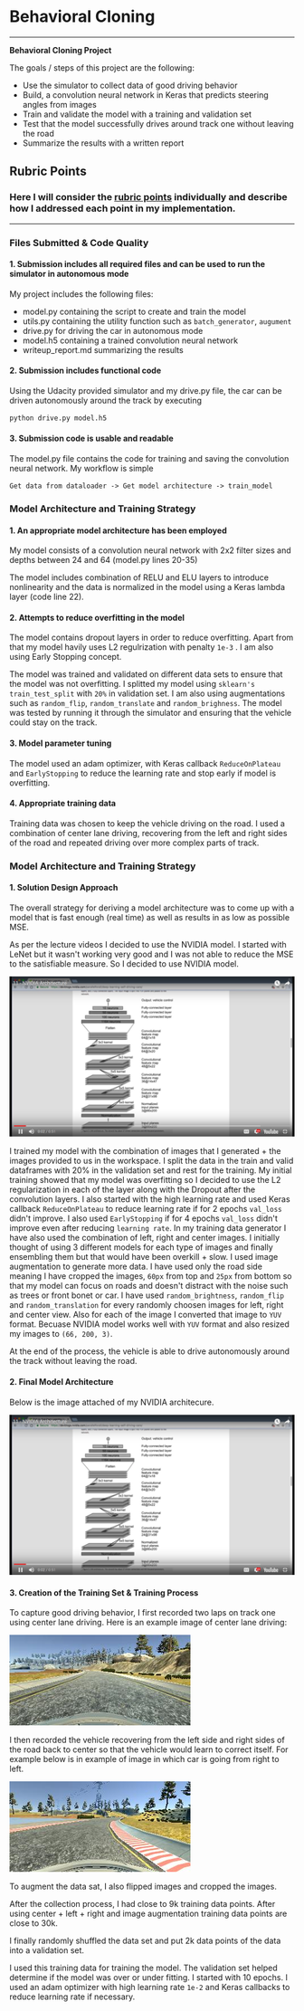 # **Behavioral Cloning** 

---

**Behavioral Cloning Project**

The goals / steps of this project are the following:
* Use the simulator to collect data of good driving behavior
* Build, a convolution neural network in Keras that predicts steering angles from images
* Train and validate the model with a training and validation set
* Test that the model successfully drives around track one without leaving the road
* Summarize the results with a written report


[//]: # (Image References)

[image1]: writeup_images/nvidia.png "Nvidia Model"
[image2]: writeup_images/center.png "Center"
[image3]: writeup_images/right_to_left.png "Right to left image"

## Rubric Points
### Here I will consider the [rubric points](https://review.udacity.com/#!/rubrics/432/view) individually and describe how I addressed each point in my implementation.  

---
### Files Submitted & Code Quality

#### 1. Submission includes all required files and can be used to run the simulator in autonomous mode

My project includes the following files:
* model.py containing the script to create and train the model
* utils.py containing the utility function such as `batch_generator`, `augument`
* drive.py for driving the car in autonomous mode
* model.h5 containing a trained convolution neural network 
* writeup_report.md summarizing the results

#### 2. Submission includes functional code
Using the Udacity provided simulator and my drive.py file, the car can be driven autonomously around the track by executing 
```sh
python drive.py model.h5
```

#### 3. Submission code is usable and readable

The model.py file contains the code for training and saving the convolution neural network. My workflow is simple
```
Get data from dataloader -> Get model architecture -> train_model
```

### Model Architecture and Training Strategy

#### 1. An appropriate model architecture has been employed

My model consists of a convolution neural network with 2x2 filter sizes and depths between 24 and 64 (model.py lines 20-35) 

The model includes combination of RELU and ELU layers to introduce nonlinearity and the data is normalized in the model using a Keras lambda layer (code line 22). 

#### 2. Attempts to reduce overfitting in the model

The model contains dropout layers in order to reduce overfitting. Apart from that my model havily uses L2 regulrization with penalty `1e-3` . I am also using Early Stopping concept.

The model was trained and validated on different data sets to ensure that the model was not overfitting. I splitted my model using `sklearn's train_test_split` with `20%` in validation set. I am also using augmentations such as `random_flip`, `random_translate` and `random_brighness`. The model was tested by running it through the simulator and ensuring that the vehicle could stay on the track.

#### 3. Model parameter tuning

The model used an adam optimizer, with Keras callback `ReduceOnPlateau` and `EarlyStopping` to reduce the learning rate and stop early if model is overfitting.

#### 4. Appropriate training data

Training data was chosen to keep the vehicle driving on the road. I used a combination of center lane driving, recovering from the left and right sides of the road and repeated driving over more complex parts of track.


### Model Architecture and Training Strategy

#### 1. Solution Design Approach

The overall strategy for deriving a model architecture was to come up with a model that is fast enough (real time) as well as results in as low as possible MSE.

As per the lecture videos I decided to use the NVIDIA model. I started with LeNet but it wasn't working very good and I was not able to reduce the MSE to the satisfiable measure. So I decided to use NVIDIA model.


![alt text][image1]

I trained my model with the combination of images that I generated + the images provided to us in the workspace. I split the data in the train and valid dataframes with 20% in the validation set and rest for the training. My initial training showed that my model was overfitting so I decided to use the L2 regularization in each of the layer along with the Dropout after the convolution layers. I also started with the high learning rate and used Keras callback `ReduceOnPlateau` to reduce learning rate if for 2 epochs `val_loss` didn't improve. I also used `EarlyStopping` if for 4 epochs `val_loss` didn't improve even after reducing `learning rate`. In my training data generator I have also used the combination of left, right and center images. I initially thought of using 3 different models for each type of images and finally ensembling them but that would have been overkill + slow. I used image augmentation to generate more data. I have used only the road side meaning I have cropped the images, `60px` from top and `25px` from bottom so that my model can focus on roads and doesn't distract with the noise such as trees or front bonet or car. I have used `random_brightness`, `random_flip` and `random_translation` for every randomly choosen images for left, right and center view. Also for each of the image I converted that image to `YUV` format. Becuase NVIDIA model works well with `YUV` format and also resized my images to `(66, 200, 3)`.

At the end of the process, the vehicle is able to drive autonomously around the track without leaving the road.

#### 2. Final Model Architecture

Below is the image attached of my NVIDIA architecure. 

![alt text][image1]

#### 3. Creation of the Training Set & Training Process

To capture good driving behavior, I first recorded two laps on track one using center lane driving. Here is an example image of center lane driving:

![alt text][image2]

I then recorded the vehicle recovering from the left side and right sides of the road back to center so that the vehicle would learn to correct itself. For example below is in example of image in which car is going from right to left. 

![alt text][image3]

To augment the data sat, I also flipped images and cropped the images.

After the collection process, I had close to 9k training data points. After using center + left + right and image augmentation training data points are close to 30k.


I finally randomly shuffled the data set and put 2k data points of the data into a validation set. 

I used this training data for training the model. The validation set helped determine if the model was over or under fitting. I started with 10 epochs. I used an adam optimizer with high learning rate `1e-2` and Keras callbacks to reduce learning rate if necessary.
